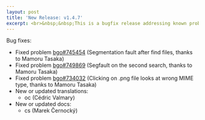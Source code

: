 ```yaml
---
layout: post
title: 'New Release: v1.4.7'
excerpt: <br>&nbsp;&nbsp;This is a bugfix release addressing known problems in 1.4.6 release.
---
```


Bug fixes:

* Fixed problem [bgo#745454](https://bugzilla.gnome.org/show_bug.cgi?id=745454) (Segmentation fault after find files, thanks to Mamoru Tasaka)
* Fixed problem [bgo#749869](https://bugzilla.gnome.org/show_bug.cgi?id=749869) (Segfault on the second search, thanks to Mamoru Tasaka)
* Fixed problem [bgo#734032](https://bugzilla.gnome.org/show_bug.cgi?id=734032) (Clicking on .png file looks at wrong MIME type, thanks to Mamoru Tasaka)
* New or updated translations:
    * oc (Cédric Valmary)
* New or updated docs:
    * cs (Marek Černocký)
